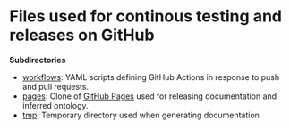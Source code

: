 Files used for continous testing and releases on GitHub
=======================================================

**Subdirectories**
  - [workflows](workflows): YAML scripts defining GitHub Actions in response
    to push and pull requests.
  - [pages](pages): Clone of
    [GitHub Pages](git@github.com:emmo-repo/emmo-repo.github.io.git)
    used for releasing documentation and inferred ontology.
  - [tmp](tmp): Temporary directory used when generating documentation
